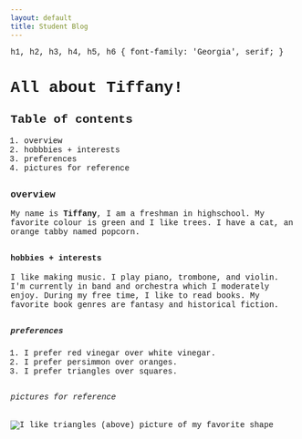 ```yaml
---
layout: default
title: Student Blog
---
```

<!DOCTYPE html>
<html lang="en">
<head>
    <meta charset="UTF-8">
    <meta name="viewport" content="width=device-width, initial-scale=1.0">
    <title>All About Tiffany!</title>
    <style>
        body {
            font-family: 'Courier New';monospace;
        }
    </style>
</head>
<body>
h1, h2, h3, h4, h5, h6 {
            font-family: 'Georgia', serif;
        }
</body>
</html>

# <h1>All about Tiffany!</h1>

## <h2>Table of contents</h2>
1.  overview
2.  hobbbies + interests
3.  preferences
4.  pictures for reference

## <h3>overview</h3>
My name is **Tiffany**, I am a freshman in highschool. My favorite colour is green and I like trees. I have a cat, an orange tabby named popcorn. 

## <h4>hobbies + interests</h4>
I like making music. I play piano, trombone, and violin. I'm currently in band and orchestra which I moderately enjoy. During my free time, I like to read books. My favorite book genres are fantasy and historical fiction. 

## <h5>preferences</h5>
1. I prefer red vinegar over white vinegar.
2. I prefer persimmon over oranges.
3. I prefer triangles over squares.

## <h6>pictures for reference</h6>

![I like triangles](https://camo.githubusercontent.com/ea85ae4c8814e620643085b377977cc4b8c7bdcb51787d440b1318c7917d34da/68747470733a2f2f7374617469632e77696b69612e6e6f636f6f6b69652e6e65742f756e616e797468696e672f696d616765732f362f36332f547269616e676c652e706e672f7265766973696f6e2f6c61746573742f7363616c652d746f2d77696474682d646f776e2f323030303f63623d3230323230353033313830373536)
(above) picture of my favorite shape 
